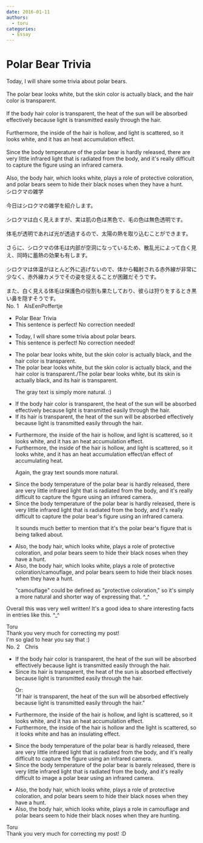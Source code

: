 ```yaml
---
date: 2016-01-11
authors:
  - toru
categories:
  - Essay
---
```


<h1 id="subject_show">Polar Bear Trivia</h1>
<div class="date" hidden>Jan 11, 2016 14:17</div>
<div id="post"><div id="body_show_ori">
Today, I will share some trivia about polar bears.<br/><br/>The polar bear looks white, but the skin color is actually black, and the hair color is transparent.<br/><br/>If the body hair color is transparent, the heat of the sun will be absorbed effectively because light is transmitted easily through the hair.<br/><br/>Furthermore, the inside of the hair is hollow, and light is scattered, so it looks white, and it has an heat accumulation effect.<br/><br/>Since the body temperature of the polar bear is hardly released, there are very little infrared light that is radiated from the body, and it's really difficult to capture the figure using an infrared camera.<br/><br/>Also, the body hair, which looks white, plays a role of protective coloration, and polar bears seem to hide their black noses when they have a hunt.
</div></div>

<!-- more -->

<div id="post_ja"><div id="body_show_mo">
シロクマの雑学<br/><br/>今日はシロクマの雑学を紹介します。<br/><br/>シロクマは白く見えますが、実は肌の色は黒色で、毛の色は無色透明です。<br/><br/>体毛が透明であれば光が透過するので、太陽の熱を取り込むことができます。<br/><br/>さらに、シロクマの体毛は内部が空洞になっているため、散乱光によって白く見え、同時に蓄熱の効果も有します。<br/><br/>シロクマは体温がほとんど外に逃げないので、体から輻射される赤外線が非常に少なく、赤外線カメラでその姿を捉えることが困難だそうです。<br/><br/>また、白く見える体毛は保護色の役割も果たしており、彼らは狩りをするとき黒い鼻を隠すそうです。
</div></div>
<div id="block"><div class="first_name"> No. 1　<span class="just_name">AlsEenPoffertje</span></div><div id="block2">
<ul class="correction_field">
<li class="incorrect">Polar Bear Trivia</li>
<li class="corrected perfect">This sentence is perfect! No correction needed!</li>
</ul>
<ul class="correction_field">
<li class="incorrect">Today, I will share some trivia about polar bears.</li>
<li class="corrected perfect">This sentence is perfect! No correction needed!</li>
</ul>
<ul class="correction_field">
<li class="incorrect">The polar bear looks white, but the skin color is actually black, and the hair color is transparent.</li>
<li class="corrected correct">
The polar bear looks white, but the skin color is actually black, and the hair color is transparent.<span class="f_gray">/The polar bear looks white, but its skin is actually black, and its hair is transparent.</span>
<p class="correction_comment">The gray text is simply more natural. :)</p>
</li>
</ul>
<ul class="correction_field">
<li class="incorrect">If the body hair color is transparent, the heat of the sun will be absorbed effectively because light is transmitted easily through the hair.</li>
<li class="corrected correct">
If <span class="f_red">its hair</span> is transparent, the heat of the sun will be absorbed effectively because light is transmitted easily through the hair.
</li>
</ul>
<ul class="correction_field">
<li class="incorrect">Furthermore, the inside of the hair is hollow, and light is scattered, so it looks white, and it has an heat accumulation effect.</li>
<li class="corrected correct">
Furthermore, the inside of the hair is hollow, and light is scattered, so it looks white, and it has a<span class="sline">n</span> heat accumulation effect<span class="f_gray">/an effect of accumulating heat</span>.
<p class="correction_comment">Again, the gray text sounds more natural.</p>
</li>
</ul>
<ul class="correction_field">
<li class="incorrect">Since the body temperature of the polar bear is hardly released, there are very little infrared light that is radiated from the body, and it's really difficult to capture the figure using an infrared camera.</li>
<li class="corrected correct">
Since the body temperature of the polar bear is hardly released, there <span class="f_red">is</span> very little infrared light that is radiated from the body, and it's really difficult to capture the <span class="f_red">polar bear's </span>figure using an infrared camera.
<p class="correction_comment">It sounds much better to mention that it's the polar bear's figure that is being talked about.</p>
</li>
</ul>
<ul class="correction_field">
<li class="incorrect">Also, the body hair, which looks white, plays a role of protective coloration, and polar bears seem to hide their black noses when they have a hunt.</li>
<li class="corrected correct">
Also, the <span class="sline">body</span> hair, which looks white, plays a role of <span class="f_bold">protective coloration</span><span class="f_gray">/camouflage</span>, and polar bears seem to hide their black noses when they have a hunt.
<p class="correction_comment">"camouflage" could be defined as "protective coloration," so it's simply a more natural and shorter way of expressing that. ^_^</p>
</li>
</ul>
<p class="comment_small">
 Overall this was very well written! It's a good idea to share interesting facts in entries like this. ^_^
</p>

</div><div class="name"><span class="just_name">Toru</span><br>
Thank you very much for correcting my post!<br/>I'm so glad to hear you say that :)
</div>
</div>
<div id="block"><div class="first_name"> No. 2　<span class="just_name">Chris</span></div><div id="block2">
<ul class="correction_field">
<li class="incorrect">If the body hair color is transparent, the heat of the sun will be absorbed effectively because light is transmitted easily through the hair.</li>
<li class="corrected correct">
<span class="f_blue">Since its hair </span>is transparent, the heat of the sun <span class="f_blue">is</span> absorbed effectively because light is transmitted easily through the hair.
<p class="correction_comment">Or:<br/>"If hair is transparent, the heat of the sun will be absorbed effectively because light is transmitted easily through the hair."</p>
</li>
</ul>
<ul class="correction_field">
<li class="incorrect">Furthermore, the inside of the hair is hollow, and light is scattered, so it looks white, and it has an heat accumulation effect.</li>
<li class="corrected correct">
Furthermore, the inside of the hair is hollow <span class="f_blue">and the </span>light is scattered, so it looks white <span class="f_blue">and has an insulating effect.</span>
</li>
</ul>
<ul class="correction_field">
<li class="incorrect">Since the body temperature of the polar bear is hardly released, there are very little infrared light that is radiated from the body, and it's really difficult to capture the figure using an infrared camera.</li>
<li class="corrected correct">
Since the body temperature of the polar bear is<span class="f_blue"> barely</span> released, there <span class="f_blue">is</span> very little infrared light that is radiated from the body, and it's really difficult <span class="f_blue">to image a polar bear </span>using an infrared camera.
</li>
</ul>
<ul class="correction_field">
<li class="incorrect">Also, the body hair, which looks white, plays a role of protective coloration, and polar bears seem to hide their black noses when they have a hunt.</li>
<li class="corrected correct">
Also, the body hair, which looks white, plays a role <span class="f_blue">in</span> <span class="f_blue">camouflage </span>and polar bears seem to hide their black noses when <span class="f_blue">they are hunting.</span>
</li>
</ul>
</div><div class="name"><span class="just_name">Toru</span><br>
Thank you very much for correcting my post! :D
</div>
</div>
